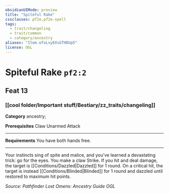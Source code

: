 ```yaml
---
obsidianUIMode: preview
title: "Spiteful Rake"
cssclasses: pf2e,pf2e-spell
tags:
  - trait/changeling
  - trait/common
  - category/ancestry
aliases: "Item.efoLvy6XsGTHDUp5"
license: OGL
---
```

# Spiteful Rake `pf2:2`
## Feat 13
### [[cool folder/Important stuff/Bestiary/zz_traits/changeling]]

**Category** ancestry; 



**Prerequisites** Claw Unarmed Attack
* * *
**Requirements** You have both hands free.

* * *

Your instincts sing of spite and malice, and you've learned a devastating trick: go for the eyes. You make a claw Strike. If you hit and deal damage, the target is [[Conditions/Dazzled|Dazzled]] for 1 round. On a critical hit, the target is instead [[Conditions/Blinded|Blinded]] for 1 round and dazzled until restored to maximum hit points.

*Source: Pathfinder Lost Omens: Ancestry Guide*
*OGL*